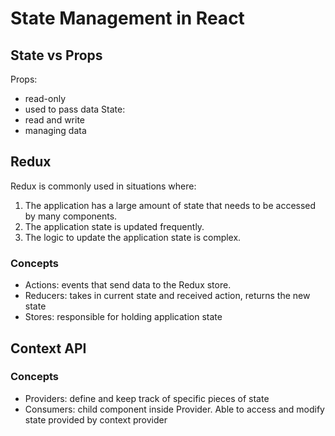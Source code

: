 # State Management in React

## State vs Props
Props: 
- read-only
- used to pass data
State:
- read and write
- managing data

## Redux
Redux is commonly used in situations where:
1. The application has a large amount of state that needs to be accessed by many components.
2. The application state is updated frequently.
3. The logic to update the application state is complex.

### Concepts
- Actions: events that send data to the Redux store.
- Reducers: takes in current state and received action, returns the new state
- Stores: responsible for holding application state

## Context API
### Concepts
- Providers: define and keep track of specific pieces of state
- Consumers: child component inside Provider. Able to access and modify state provided by context provider